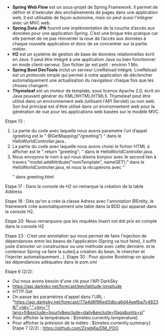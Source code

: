 - **Spring Web Flow** est un sous-projet de Spring Framework. Il permet de définir et d'exécuter des enchaînements de pages dans une application web. Il est utilisable de façon autonome, mais on peut aussi l'intégrer avec un MVC web.
- **Spring Data JPA** fournit une implémentation de la couche d’accès aux données pour une application Spring. C’est une brique très pratique car elle permet de ne pas réinventer la roue de l’accès aux données à chaque nouvelle application et donc de se concentrer sur la partie métier.
- **H2** est un système de gestion de base de données relationnelles écrit en Java. Il peut être intégré à une application Java ou bien fonctionner en mode client-serveur. Son fichier jar est petit : environ 1 Mo.
- **Spring Boot DevTools** inclut un serveur LiveReload intégré. LiveReload est un protocole simple qui permet à votre application de déclencher automatiquement une actualisation du navigateur chaque fois que les choses changent.
- **Thymeleaf** est un moteur de template, sous licence Apache 2.0, écrit en Java pouvant générer du XML/XHTML/HTML5. Thymeleaf peut être utilisé dans un environnement web (utilisant l'API Servlet) ou non web. Son but principal est d'être utilisé dans un environnement web pour la génération de vue pour les applications web basées sur le modèle MVC. 


Etape 13 :
1. La partie du code avec laquelle nous avons parametre l’url d’appel /greeting est le " @GetMapping("/greeting") "  dans le HelloWorldController.java..
2. La partie du code avec laquelle nous avons choisi le fichier HTML à afficher est le " return "greeting"; " dans le HelloWorldController.java.
3. Nous envoyons le nom à qui nous disons bonjour avec le second lien à travers "model.addAttribute("nomTemplate", nameGET);" dans le HelloWorldController.java, et nous la récupérons avec "<p th:text="'Bonjour ' + ${nomTemplate} + ' !'" />" dans greeting.html

Etape 17 :
Dans la console de H2 on remarque la création de la table Address

Etape 18 :
Dès qu'on a crée la classe Adress avec l'annotation @Entity, le framework crée automatiquement une table dans la BDD qui apparait dans la console H2.

Etape 20:
Nous remarquons que les requêtes Insert ont été pris en compte dans la console H2

Etape 23 :
C’est une annotation qui nous permet de faire l’injection de dépendances entre les beans de l’application (Spring va tout faire), il suffit juste d’annoter un constructeur ou une méthode avec cette dernière. et le conteneur Spring va faire la suite(La creation du bean, le chercher et l’injecter automatiquement…).
Etape 30 :
Pour  ajouter Bootstrap on ajoute les dépendances adéquates dans le pom.xml

Etape 6 (2/2):
- Oui nous avons besoin d'une clé pour l'API DarkSky
- https://api.darksky.net/forecast/key/latitude,longitude
- HTTP Get
- On passe les paramètres d'appel dans l'URL : "https://api.darksky.net/forecast/77a4d6f96ed3dbca6d44eefba7c48238/"+lat+","+lon+"?lang=fr&exclude=hourly&exclude=daily&exclude=flags&units=si"
- Pour afficher la température : ${meteo.currently.temperature}
- Pour afficher la prévision de la météo : ${meteo.currently.summary}
Etape 7 (2/2) :
https://github.com/ZinebKa/DM_POO